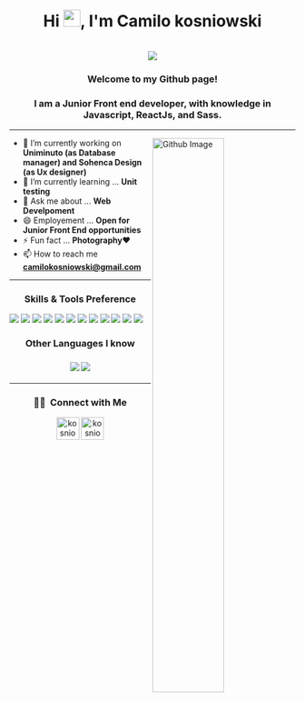 

<h1 align="center">Hi <img src="https://raw.githubusercontent.com/iampavangandhi/iampavangandhi/master/gifs/Hi.gif" width="30px">, I'm Camilo kosniowski</h1>
 <p align="center"><br/>
   <a href="https://www.linkedin.com/in/camilokosniowski/">
    <img src="https://img.shields.io/badge/linkedin-kosniowski-blue">
  </a>

<h3 align="center">Welcome to my Github page!</h3>

<h3 align="center">I am a Junior Front end developer, with knowledge in Javascript, ReactJs, and Sass. </h3>

---

<img width="50%" align="right" alt="Github Image" src="https://raw.githubusercontent.com/onimur/.github/master/.resources/git-header.svg" />

- 🔭 I’m currently working on **Uniminuto (as Database manager) and Sohenca Design (as Ux designer)**
- 🌱 I’m currently learning ... **Unit testing**
- 💬 Ask me about ... **Web Develpoment**
- 😄 Employement ... **Open for Junior Front End opportunities**
- ⚡ Fun fact ... **Photography**❤
- 📫 How to reach me **camilokosniowski@gmail.com**
---
<h3 align="center">Skills & Tools Preference</h3>

<img src = "https://img.shields.io/badge/-HTML5-E34F26?style=flat&logo=html5&logoColor=white"> <img src = "https://img.shields.io/badge/-CSS3-1572B6?style=flat&logo=css3&logoColor=white">
<img src="https://img.shields.io/badge/-Bootstrap-563D7C?style=flat&logo=bootstrap&logoColor=white">
<img src="https://img.shields.io/badge/-JavaScript-eed718?style=flat&logo=javascript&logoColor=ffffff">
<img src="https://img.shields.io/badge/-Sass-cc6699?style=flat&logo=sass&logoColor=ffffff">
<img src="https://img.shields.io/badge/-React-000000?style=flat&logo=react&logoColor=00c8ff">
<img src="https://img.shields.io/badge/-MySQL-F29111?style=flat&logo=mysql&logoColor=FFFFFF">
<img src="https://img.shields.io/badge/-Node.js-3C873A?style=flat&logo=Node.js&logoColor=white">
<img src="https://img.shields.io/badge/-Firebase-FFA611?style=flat&logo=firebase&logoColor=FFFFFF">
<img src="http://img.shields.io/badge/-Git-F1502F?style=flat&logo=git&logoColor=FFFFFF">
<img src="http://img.shields.io/badge/-Github-000000?style=flat&logo=github&logoColor=FFFFFF">
<img src="http://img.shields.io/badge/-VS%20Code-007ACC?style=flat&logo=visual%20studio%20code&logoColor=white">

<h3 align="center">Other Languages I know</h3>
<h3 align="center"><img src="http://img.shields.io/badge/-Java-F89820?style=flat&logo=java&logoColor=white"> <img src="https://img.shields.io/badge/-Python-black?style=flat&logo=python&logoColor=white"> </h3>

---

<h3 align="center"> 🤝🏻 &nbsp;Connect with Me </h3>

 
<p align="center">
<a href=https://twitter.com/kosniowski target="blank"><img align="center" src=https://cdn.jsdelivr.net/npm/simple-icons@3.0.1/icons/twitter.svg alt="kosniowski" height="40" width="40" /></a>
<a href=https://www.instagram.com/kosniowski_1988 target="blank"><img align="center" src=https://cdn.jsdelivr.net/npm/simple-icons@3.0.1/icons/instagram.svg alt="kosniowski_1988" height="40" width="40" /></a>
</p>







